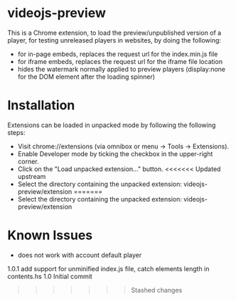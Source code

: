 # videojs-preview

This is a Chrome extension, to load the preview/unpublished version of a player, for testing unreleased players in websites, by doing the following:

- for in-page embeds, replaces the request url for the index.min.js file
- for iframe embeds, replaces the request url for the iframe file location
- hides the watermark normally applied to preview players (display:none for the DOM element after the loading spinner)

# Installation

Extensions can be loaded in unpacked mode by following the following steps:

- Visit chrome://extensions (via omnibox or menu -> Tools -> Extensions).
- Enable Developer mode by ticking the checkbox in the upper-right corner.
- Click on the "Load unpacked extension..." button.
<<<<<<< Updated upstream
- Select the directory containing the unpacked extension: videojs-preview/extension
=======
- Select the directory containing the unpacked extension: videojs-preview/extension

# Known Issues

- does not work with account default player


1.0.1 add support for unminified index.js file, catch elements length in contents.hs
1.0 Initial commit
>>>>>>> Stashed changes
